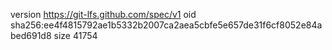 version https://git-lfs.github.com/spec/v1
oid sha256:ee4f4815792ae1b5332b2007ca2aea5cbfe5e657de31f6cf8052e84abed691d8
size 41754
